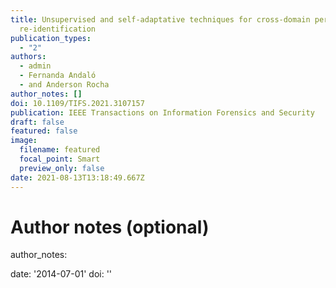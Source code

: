 ```yaml
---
title: Unsupervised and self-adaptative techniques for cross-domain person
  re-identification
publication_types:
  - "2"
authors:
  - admin
  - Fernanda Andaló
  - and Anderson Rocha
author_notes: []
doi: 10.1109/TIFS.2021.3107157
publication: IEEE Transactions on Information Forensics and Security
draft: false
featured: false
image:
  filename: featured
  focal_point: Smart
  preview_only: false
date: 2021-08-13T13:18:49.667Z
---
```

# Author notes (optional)

author_notes:

date: '2014-07-01'
doi: ''